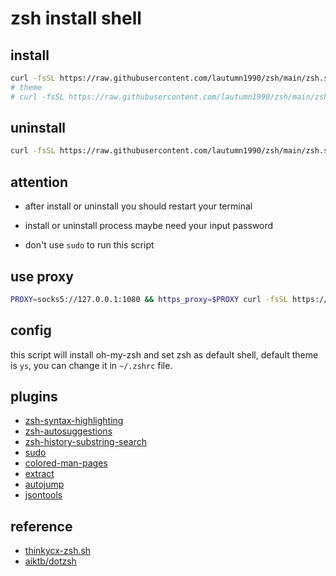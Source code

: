 # zsh install shell

## install

```sh
curl -fsSL https://raw.githubusercontent.com/lautumn1990/zsh/main/zsh.sh -o zsh.sh && bash zsh.sh
# theme
# curl -fsSL https://raw.githubusercontent.com/lautumn1990/zsh/main/zsh.sh -o zsh.sh && bash zsh.sh -t ys
```

## uninstall

```sh
curl -fsSL https://raw.githubusercontent.com/lautumn1990/zsh/main/zsh.sh -o zsh.sh && bash zsh.sh -u
```

## attention

- after install or uninstall you should restart your terminal

- install or uninstall process maybe need your input password

- don't use `sudo` to run this script

## use proxy

```sh
PROXY=socks5://127.0.0.1:1080 && https_proxy=$PROXY curl -fsSL https://raw.githubusercontent.com/lautumn1990/zsh/main/zsh.sh -o zsh.sh && https_proxy=$PROXY bash zsh.sh
```

## config

this script will install oh-my-zsh and set zsh as default shell, default theme is `ys`, you can change it in `~/.zshrc` file.

## plugins

- [zsh-syntax-highlighting](https://github.com/zsh-users/zsh-syntax-highlighting)
- [zsh-autosuggestions](https://github.com/zsh-users/zsh-autosuggestions)
- [zsh-history-substring-search](https://github.com/zsh-users/zsh-history-substring-search)
- [sudo](https://github.com/ohmyzsh/ohmyzsh/tree/master/plugins/sudo)
- [colored-man-pages](https://github.com/ohmyzsh/ohmyzsh/tree/master/plugins/colored-man-pages)
- [extract](https://github.com/le0me55i/zsh-extract)
- [autojump](https://github.com/wting/autojump)
- [jsontools](https://github.com/ohmyzsh/ohmyzsh/tree/master/plugins/jsontools)

## reference

- [thinkycx-zsh.sh](https://gist.github.com/thinkycx/2e21c3572a8d1fde21aad07a58fcf940/)
- [aiktb/dotzsh](https://github.com/aiktb/dotzsh)
